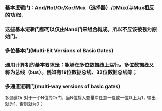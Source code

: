 ### 基本逻辑门：And/Not/Or/Xor/Mux（选择器）/DMux(与Mux相反的功能).
### 这些基本逻辑门都可以仅由Nand门来组合构成。所以不应该被视为原始门。

### 多位基本门(Multi-Bit Versions of Basic Gates)
### 通用计算机的基本要求是：能够在多位数据线上运行。多位数据线又称为总线（bus）。例如有16位数据总线、32位数据总线等；

### 多通道逻辑门(multi-way versions of basic gates)
多通道Or
对于一个N位的Or门，当N位输入变量中任意一位或一位以上为1，输出就为1，否则就为0；